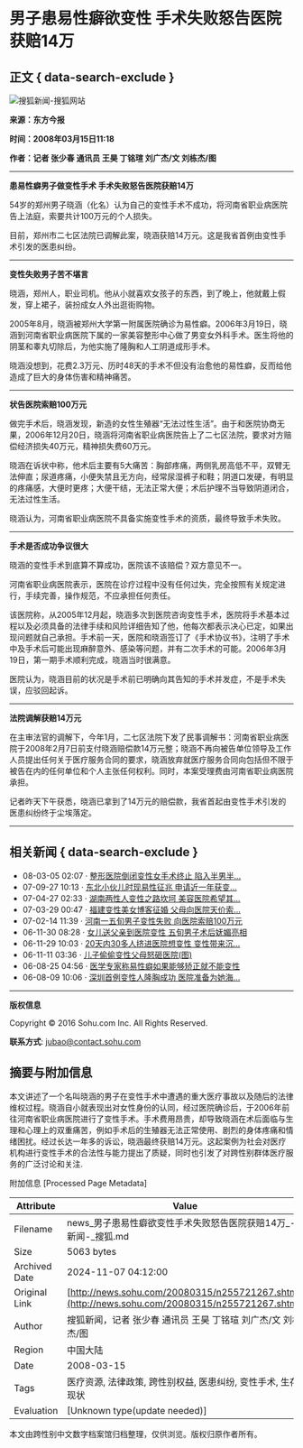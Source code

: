 # 男子患易性癖欲变性 手术失败怒告医院获赔14万

## 正文 { data-search-exclude }


![搜狐新闻-搜狐网站](https://images.sohu.com/uiue/sohu_logo/2006/news_logo3.gif)

**来源：东方今报**

**时间：2008年03月15日11:18** 

**作者：记者 张少春 通讯员 王昊 丁铭瑄 刘广杰/文 刘栋杰/图**

---

**患易性癖男子做变性手术 手术失败怒告医院获赔14万**

54岁的郑州男子晓涵（化名）认为自己的变性手术不成功，将河南省职业病医院告上法庭，索要共计100万元的个人损失。

目前，郑州市二七区法院已调解此案，晓涵获赔14万元。这是我省首例由变性手术引发的医患纠纷。

---

**变性失败男子苦不堪言**

晓涵，郑州人，职业司机。他从小就喜欢女孩子的东西，到了晚上，他就戴上假发，穿上裙子，装扮成女人外出逛街购物。

2005年8月，晓涵被郑州大学第一附属医院确诊为易性癖。2006年3月19日，晓涵到河南省职业病医院下属的一家美容整形中心做了男变女外科手术。医生将他的阴茎和睾丸切除后，为他实施了隆胸和人工阴道成形手术。

晓涵没想到，花费2.3万元、历时48天的手术不但没有治愈他的易性癖，反而给他造成了巨大的身体伤害和精神痛苦。

---

**状告医院索赔100万元**

做完手术后，晓涵发现，新造的女性生殖器“无法过性生活”。由于和医院协商无果，2006年12月20日，晓涵将河南省职业病医院告上了二七区法院，要求对方赔偿经济损失40万元，精神损失费60万元。

晓涵在诉状中称，他术后主要有5大痛苦：胸部疼痛，两侧乳房高低不平，双臂无法伸直；尿道疼痛，小便失禁且无方向，经常尿湿裤子和鞋；阴道口发硬，有明显的疼痛感，大便时更疼；大便干结，无法正常大便；术后护理不当导致阴道闭合，无法过性生活。

晓涵认为，河南省职业病医院不具备实施变性手术的资质，最终导致手术失败。

---

**手术是否成功争议很大**

晓涵的变性手术到底算不算成功，医院该不该赔偿？双方意见不一。

河南省职业病医院表示，医院在诊疗过程中没有任何过失，完全按照有关规定进行，手续完善，操作规范，不应承担任何责任。

该医院称，从2005年12月起，晓涵多次到医院咨询变性手术，医院将手术基本过程以及必须具备的法律手续和风险详细告知了他，他每次都表示决心已定，如果出现问题就自己承担。手术前一天，医院和晓涵签订了《手术协议书》，注明了手术中及手术后可能出现麻醉意外、感染等问题，并有二次手术的可能。2006年3月19日，第一期手术顺利完成，晓涵当时很满意。

医院认为，晓涵目前的状况是手术前已明确向其告知的手术并发症，不是手术失误，应驳回起诉。

---

**法院调解获赔14万元**

在主审法官的调解下，今年1月，二七区法院下发了民事调解书：河南省职业病医院于2008年2月7日前支付晓涵赔偿款14万元整；晓涵不再向被告单位领导及工作人员提出任何关于医疗服务合同的要求，晓涵放弃就医疗服务合同向包括但不限于被告在内的任何单位和个人主张任何权利。同时，本案受理费由河南省职业病医院承担。

记者昨天下午获悉，晓涵已拿到了14万元的赔偿款，我省首起由变性手术引发的医患纠纷终于尘埃落定。

---

## 相关新闻 { data-search-exclude }

- 08-03-05 02:07 · [整形医院倒闭变性女手术终止 陷入半男半...](https://news.sohu.com/20080305/n255543624.shtml)
- 07-09-27 10:13 · [东北小伙儿时现易性征兆 申请近一年获变...](https://news.sohu.com/20070927/n252383443.shtml)
- 07-04-27 02:33 · [湖南两性人变性之路坎坷 美容医院希望其...](https://news.sohu.com/20070427/n249723976.shtml)
- 07-03-29 00:47 · [福建变性美女博客征婚 父母向医院天价索...](https://news.sohu.com/20070329/n249044855.shtml)
- 07-02-14 11:39 · [河南一五旬男子变性失败 向医院索赔100万元](https://news.sohu.com/20070214/n248239988.shtml)
- 06-11-30 08:28 · [女儿送父亲到医院变性 五旬男子术后妩媚亮相](https://news.sohu.com/20061130/n246704752.shtml)
- 06-11-29 10:03 · [20天内30多人挤进医院想变性 变性带来沉...](https://news.sohu.com/20061129/n246691026.shtml)
- 06-11-11 03:36 · [儿子偷偷变性父母怒砸医院(图)](https://news.sohu.com/20061111/n246320458.shtml)
- 06-08-25 04:56 · [医学专家称易性癖如果能够矫正就不能变性](https://news.sohu.com/20060825/n244984510.shtml)
- 06-08-09 10:06 · [深圳首例变性人隆胸成功 医院准备为她海...](https://news.sohu.com/20060809/n244699638.shtml)

---

**版权信息**

Copyright © 2016 Sohu.com Inc. All Rights Reserved.   

**联系方式**: [jubao@contact.sohu.com](mailto:jubao@contact.sohu.com)

## 摘要与附加信息

<!-- tcd_abstract -->
本文讲述了一个名叫晓涵的男子在变性手术中遭遇的重大医疗事故以及随后的法律维权过程。晓涵自小就表现出对女性身份的认同，经过医院确诊后，于2006年前往河南省职业病医院进行了变性手术。手术费用昂贵，却导致晓涵在术后面临与生理和心理上的双重痛苦，例如手术后的生殖器无法正常使用、剧烈的身体疼痛和情绪困扰。经过长达一年多的诉讼，晓涵最终获赔14万元。这起案例为社会对医疗机构进行变性手术的合法性与能力提出了质疑，同时也引发了对跨性别群体医疗服务的广泛讨论和关注.
<!-- tcd_abstract_end -->

附加信息 [Processed Page Metadata]

| Attribute       | Value                                  |
|-----------------|----------------------------------------|
| Filename        | news_男子患易性癖欲变性手术失败怒告医院获赔14万_-_新闻-_搜狐.md                             |
| Size            | 5063 bytes                           |
| Archived Date   | 2024-11-07 04:12:00                             |
| Original Link   | [http://news.sohu.com/20080315/n255721267.shtml](http://news.sohu.com/20080315/n255721267.shtml)                       |
| Author          | 搜狐新闻，记者 张少春 通讯员 王昊 丁铭瑄 刘广杰/文 刘栋杰/图                               |
| Region          | 中国大陆                               |
| Date            | 2008-03-15                                 |
| Tags            | 医疗资源, 法律政策, 跨性别权益, 医患纠纷, 变性手术, 生存现状                                 |
| Evaluation            | [Unknown type(update needed)]                                 |
<!-- tcd_table_end -->

本文由跨性别中文数字档案馆归档整理，仅供浏览。版权归原作者所有。
